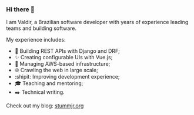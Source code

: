 ### Hi there 👋

I am Valdir, a Brazilian software developer with years of experience leading teams and building software.

My experience includes:

- :bullettrain_front:  Building REST APIs with Django and DRF;
- :sparkles:  Creating configurable UIs with Vue.js;
- :electric_plug:  Managing AWS-based infrastructure;
- :globe_with_meridians:  Crawling the web in large scale;
- :shipit:  Improving development experience;
- :mortar_board:  Teaching and mentoring;
- :black_nib:  Technical writing.

Check out my blog: [stummjr.org](https://stummjr.org)
